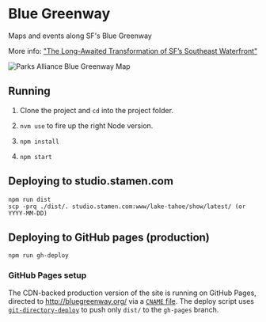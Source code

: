 # Blue Greenway

Maps and events along SF's Blue Greenway


More info: ["The Long-Awaited Transformation of SF’s Southeast Waterfront"](http://www.spur.org/blog/2015-03-25/long-awaited-transformation-sf-s-southeast-waterfront)


![Parks Alliance Blue Greenway Map](http://www.spur.org/sites/default/files/wysiwyg/Blue.Greenway.map.jpg)


## Running

1. Clone the project and `cd` into the project folder.

2. `nvm use` to fire up the right Node version.

3. `npm install`

4. `npm start`


## Deploying to studio.stamen.com

```
npm run dist
scp -prq ./dist/. studio.stamen.com:www/lake-tahoe/show/latest/ (or YYYY-MM-DD)
```


## Deploying to GitHub pages (production)

`npm run gh-deploy`

### GitHub Pages setup

The CDN-backed production version of the site is running on GitHub Pages, directed to http://bluegreenway.org/ via a [`CNAME` file](https://github.com/stamen/bluegreenway/blob/gh-pages/CNAME). The deploy script uses [`git-directory-deploy`](https://www.npmjs.com/package/git-directory-deploy) to push only `dist/` to the `gh-pages` branch.
